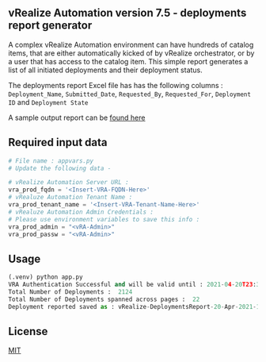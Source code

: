 ## vRealize Automation version 7.5 - deployments report generator

A complex vRealize Automation environment can have hundreds of catalog items, that are either automatically kicked of by vRealize orchestrator, or by a user that has access to the catalog item. This simple report generates a list of all initiated deployments and their deployment status. 

The deployments report Excel file has has the following columns : `Deployment_Name`, `Submitted_Date`, `Requested_By`, `Requested_For`, `Deployment ID` and `Deployment State`

A sample output report can be [found here](https://github.com/rundotpy/vRealize-Automation-Deployments-Report/tree/main/sample-report)

## Required input data

```python
# File name : appvars.py
# Update the following data - 

# vRealize Automation Server URL :
vra_prod_fqdn = '<Insert-VRA-FQDN-Here>'
# vRealuze Automation Tenant Name :
vra_prod_tenant_name = '<Insert-VRA-Tenant-Name-Here>'
# vRealuze Automation Admin Credentials :
# Please use environment variables to save this info : 
vra_prod_admin = "<vRA-Admin>"
vra_prod_passw = "<vRA-Admin>"

```

## Usage
```python
(.venv) python app.py
VRA Authentication Successful and will be valid until : 2021-04-20T23:35:23.000Z
Total Number of Deployments :  2124
Total Number of Deployments spanned across pages :  22
Deployment reported saved as : vRealize-DeploymentsReport-20-Apr-2021-11-36-36.xlsx
```

## License
[MIT](https://choosealicense.com/licenses/mit/)
